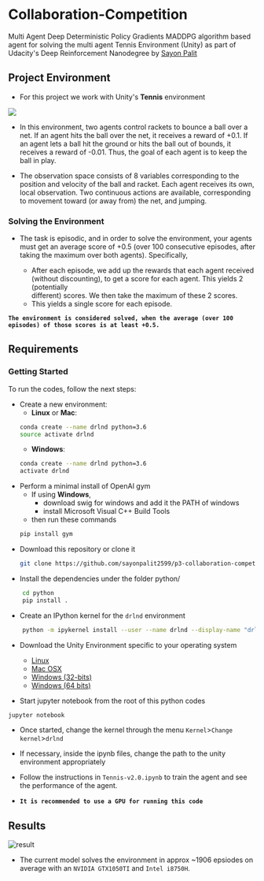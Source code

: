 # Collaboration-Competition 
Multi Agent Deep Deterministic Policy Gradients  MADDPG algorithm based agent for solving the multi agent Tennis Environment (Unity) as part of Udacity's Deep Reinforcement Nanodegree by <a href = 'https://github.com/sayonpalit2599/'>Sayon Palit</a> 
## Project Environment
* For this project we work with Unity's <strong>Tennis</strong> environment

 <img src = "https://video.udacity-data.com/topher/2018/May/5af7955a_tennis/tennis.png">

* In this environment, two agents control rackets to bounce a ball over a net. If an agent hits the ball over the net, it receives a reward of +0.1. If an agent lets a ball hit the ground or hits the ball out of bounds, it receives a reward of -0.01. Thus, the goal of each agent is to keep the ball in play.

* The observation space consists of 8 variables corresponding to the position and velocity of the ball and racket. Each agent receives its own, local observation. Two continuous actions are available, corresponding to movement toward (or away from) the net, and jumping.

### Solving the Environment
* The task is episodic, and in order to solve the environment, your agents must get an average score of +0.5 (over 100 consecutive episodes, after taking the maximum over both agents). Specifically,

	* After each episode, we add up the rewards that each agent received (without discounting), to get a score for each agent. This yields 2 (potentially  
	  different) scores. We then take the maximum of these 2 scores.
	* This yields a single score for each episode.

<b>```The environment is considered solved, when the average (over 100 episodes) of those scores is at least +0.5.```</b>

## Requirements
### Getting Started
To run the codes, follow the next steps:
* Create a new environment:
	* __Linux__ or __Mac__: 
	```bash
	conda create --name drlnd python=3.6
	source activate drlnd
	```
	* __Windows__: 
	```bash
	conda create --name drlnd python=3.6 
	activate drlnd
	```
* Perform a minimal install of OpenAI gym
	* If using __Windows__, 
		* download swig for windows and add it the PATH of windows
		* install Microsoft Visual C++ Build Tools
	* then run these commands
	```bash
	pip install gym
	```
* Download this repository or clone it
	```bash
	git clone https://github.com/sayonpalit2599/p3-collaboration-competition/
	```
* Install the dependencies under the folder python/
```bash
	cd python
	pip install .
```
* Create an IPython kernel for the `drlnd` environment
```bash
	python -m ipykernel install --user --name drlnd --display-name "drlnd"
```
* Download the Unity Environment specific to your operating system
	* [Linux](https://s3-us-west-1.amazonaws.com/udacity-drlnd/P2/Reacher/one_agent/Reacher_Linux.zip)
	* [Mac OSX](https://s3-us-west-1.amazonaws.com/udacity-drlnd/P2/Reacher/one_agent/Reacher.app.zip)
	* [Windows (32-bits)](https://s3-us-west-1.amazonaws.com/udacity-drlnd/P2/Reacher/one_agent/Reacher_Windows_x86.zip)
	* [Windows (64 bits)](https://s3-us-west-1.amazonaws.com/udacity-drlnd/P2/Reacher/one_agent/Reacher_Windows_x86_64.zip)

* Start jupyter notebook from the root of this python codes
```bash
jupyter notebook
```
* Once started, change the kernel through the menu `Kernel`>`Change kernel`>`drlnd`
* If necessary, inside the ipynb files, change the path to the unity environment appropriately

* Follow the instructions in `Tennis-v2.0.ipynb` to train the agent and see the performance of the agent.

* <strong>`It is recommended to use a GPU for running this code`</strong>
## Results
<img src = "https://github.com/sayonpalit2599/p3-collaboration-competition/blob/master/plot.jpg" alt = "result">

* The current model solves the environment in approx ~1906 epsiodes on average with an ` NVIDIA GTX1050TI ` and 
`Intel i8750H`.
